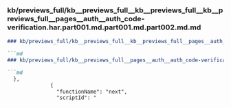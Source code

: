 ### kb/previews_full/kb__previews_full__kb__previews_full__kb__previews_full__pages__auth__auth_code-verification.har.part001.md.part001.md.part002.md.md

```md
### kb/previews_full/kb__previews_full__kb__previews_full__pages__auth__auth_code-verification.har.part001.md.part001.md.part002.md

```md
### kb/previews_full/kb__previews_full__pages__auth__auth_code-verification.har.part001.md.part001.md (part 002)

```md
  },
              {
                "functionName": "next",
                "scriptId": "
```

```

```

```
